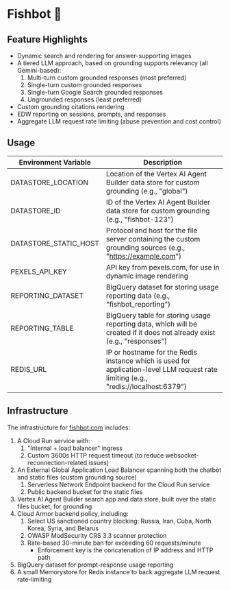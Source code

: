 # Fishbot 🎣

## Feature Highlights

* Dynamic search and rendering for answer-supporting images
* A tiered LLM approach, based on grounding supports relevancy (all Gemini-based):
    1. Multi-turn custom grounded responses (most preferred)
    2. Single-turn custom grounded responses
    3. Single-turn Google Search grounded responses
    4. Ungrounded responses (least preferred)
* Custom grounding citations rendering
* EDW reporting on sessions, prompts, and responses
* Aggregate LLM request rate limiting (abuse prevention and cost control)

## Usage

| Environment Variable | Description |
|----------------------|-------------|
| DATASTORE_LOCATION | Location of the Vertex AI Agent Builder data store for custom grounding (e.g., "global") |
| DATASTORE_ID | ID of the Vertex AI Agent Builder data store for custom grounding (e.g., "fishbot-123") |
| DATASTORE_STATIC_HOST | Protocol and host for the file server containing the custom grounding sources (e.g., "https://example.com") |
| PEXELS_API_KEY | API key from pexels.com, for use in dynamic image rendering |
| REPORTING_DATASET | BigQuery dataset for storing usage reporting data (e.g., "fishbot_reporting") |
| REPORTING_TABLE | BigQuery table for storing usage reporting data, which will be created if it does not already exist (e.g., "responses") |
| REDIS_URL | IP or hostname for the Redis instance which is used for application-level LLM request rate limiting (e.g., "redis://localhost:6379")

## Infrastructure

The infrastructure for [fishbot.com](https://fishbot.com) includes:
1. A Cloud Run service with:
    1. "Internal + load balancer" ingress
    1. Custom 3600s HTTP request timeout (to reduce websocket-reconnection-related issues)
1. An External Global Application Load Balancer spanning both the chatbot and static files (custom grounding source)
    1. Serverless Network Endpoint backend for the Cloud Run service
    1. Public backend bucket for the static files
1. Vertex AI Agent Builder search app and data store, built over the static files bucket, for grounding
1. Cloud Armor backend policy, including:
    1. Select US sanctioned country blocking: Russia, Iran, Cuba, North Korea, Syria, and Belarus
    1. OWASP ModSecurity CRS 3.3 scanner protection
    1. Rate-based 30-minute ban for exceeding 60 requests/minute
        * Enforcement key is the concatenation of IP address and HTTP path
1. BigQuery dataset for prompt-response usage reporting
1. A small Memorystore for Redis instance to back aggregate LLM request rate-limiting